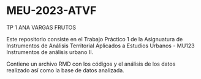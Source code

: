 # MEU-2023-ATVF
TP 1 ANA VARGAS FRUTOS

Este repositorio consiste en el Trabajo Práctico 1 de la Asignuatura de Instrumentos de Análisis Territorial Aplicados a Estudios Urbanos - MU123 Instrumentos de análisis urbano II. 

Contiene un archivo RMD con los códigos y el análisis de los datos realizado así como la base de datos analizada. 

